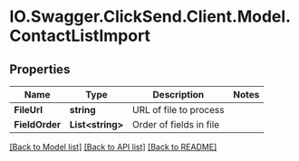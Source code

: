 # IO.Swagger.ClickSend.Client.Model.ContactListImport
## Properties

Name | Type | Description | Notes
------------ | ------------- | ------------- | -------------
**FileUrl** | **string** | URL of file to process | 
**FieldOrder** | **List&lt;string&gt;** | Order of fields in file | 

[[Back to Model list]](../README.md#documentation-for-models) [[Back to API list]](../README.md#documentation-for-api-endpoints) [[Back to README]](../README.md)

